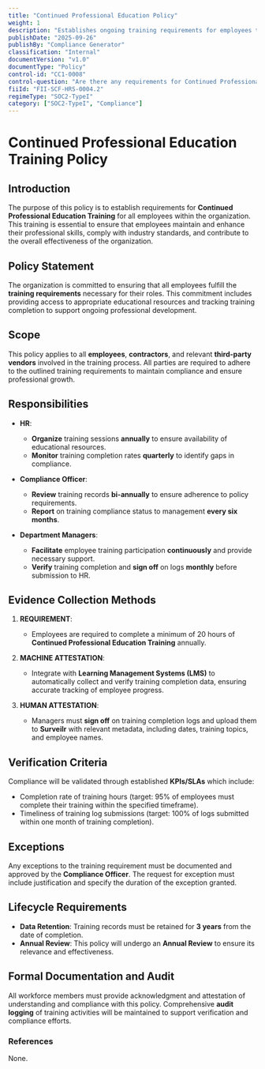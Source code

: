 ```yaml
---
title: "Continued Professional Education Policy"
weight: 1
description: "Establishes ongoing training requirements for employees to enhance skills and ensure compliance with industry standards."
publishDate: "2025-09-26"
publishBy: "Compliance Generator"
classification: "Internal"
documentVersion: "v1.0"
documentType: "Policy"
control-id: "CC1-0008"
control-question: "Are there any requirements for Continued Professional Education Training among employees?"
fiiId: "FII-SCF-HRS-0004.2"
regimeType: "SOC2-TypeI"
category: ["SOC2-TypeI", "Compliance"]
---
```


# Continued Professional Education Training Policy

## Introduction
The purpose of this policy is to establish requirements for **Continued Professional Education Training** for all employees within the organization. This training is essential to ensure that employees maintain and enhance their professional skills, comply with industry standards, and contribute to the overall effectiveness of the organization.

## Policy Statement
The organization is committed to ensuring that all employees fulfill the **training requirements** necessary for their roles. This commitment includes providing access to appropriate educational resources and tracking training completion to support ongoing professional development.

## Scope
This policy applies to all **employees**, **contractors**, and relevant **third-party vendors** involved in the training process. All parties are required to adhere to the outlined training requirements to maintain compliance and ensure professional growth.

## Responsibilities
- **HR**: 
  - **Organize** training sessions **annually** to ensure availability of educational resources.
  - **Monitor** training completion rates **quarterly** to identify gaps in compliance.
  
- **Compliance Officer**: 
  - **Review** training records **bi-annually** to ensure adherence to policy requirements.
  - **Report** on training compliance status to management **every six months**.

- **Department Managers**: 
  - **Facilitate** employee training participation **continuously** and provide necessary support.
  - **Verify** training completion and **sign off** on logs **monthly** before submission to HR.

## Evidence Collection Methods
1. **REQUIREMENT**:
   - Employees are required to complete a minimum of 20 hours of **Continued Professional Education Training** annually.
  
2. **MACHINE ATTESTATION**:
   - Integrate with **Learning Management Systems (LMS)** to automatically collect and verify training completion data, ensuring accurate tracking of employee progress.

3. **HUMAN ATTESTATION**:
   - Managers must **sign off** on training completion logs and upload them to **Surveilr** with relevant metadata, including dates, training topics, and employee names.

## Verification Criteria
Compliance will be validated through established **KPIs/SLAs** which include:
- Completion rate of training hours (target: 95% of employees must complete their training within the specified timeframe).
- Timeliness of training log submissions (target: 100% of logs submitted within one month of training completion).

## Exceptions
Any exceptions to the training requirement must be documented and approved by the **Compliance Officer**. The request for exception must include justification and specify the duration of the exception granted.

## Lifecycle Requirements
- **Data Retention**: Training records must be retained for **3 years** from the date of completion.
- **Annual Review**: This policy will undergo an **Annual Review** to ensure its relevance and effectiveness.

## Formal Documentation and Audit
All workforce members must provide acknowledgment and attestation of understanding and compliance with this policy. Comprehensive **audit logging** of training activities will be maintained to support verification and compliance efforts.

### References
None.